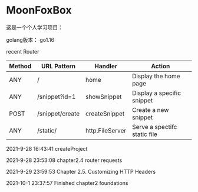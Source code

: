 # MoonFoxBox

这是一个个人学习项目：

golang版本： go1.16

recent Router

| Method | URL Pattern     | Handler         | Action                       |
| ------ | --------------- | --------------- | ---------------------------- |
| ANY    | /               | home            | Display the home page        |
| ANY    | /snippet?id=1   | showSnippet     | Display a specific snippet   |
| POST   | /snippet/create | createSnippet   | Create a new snippet         |
| ANY    | /static/        | http.FileServer | Serve a spectifc static file |



2021-9-28 16:43:41 createProject

2021-9-28 23:53:08 chapter2.4 router requests

2021-9-29 23:59:53 Chapter 2.5. Customizing HTTP Headers

2021-10-1 23:37:57 Finished chapter2 foundations

